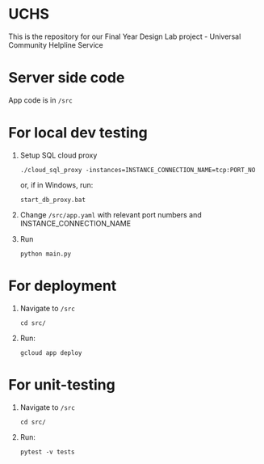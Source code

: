 # UCHS
This is the repository for our Final Year Design Lab project - Universal Community Helpline Service

# Server side code

App code is in `/src`

# For local dev testing

1. Setup SQL cloud proxy
    ```
    ./cloud_sql_proxy -instances=INSTANCE_CONNECTION_NAME=tcp:PORT_NO
    ```

    or, if in Windows, run:
    ```
    start_db_proxy.bat
    ```
2. Change  `/src/app.yaml` with relevant port numbers and INSTANCE\_CONNECTION\_NAME
3. Run 
    ```
    python main.py
    ```

# For deployment

1. Navigate to `/src`
    ```
    cd src/
    ```
2. Run:
    ```
    gcloud app deploy
    ```

# For unit-testing

1. Navigate to `/src`
    ```
    cd src/
    ```
2. Run:
    ```
    pytest -v tests
    ```
